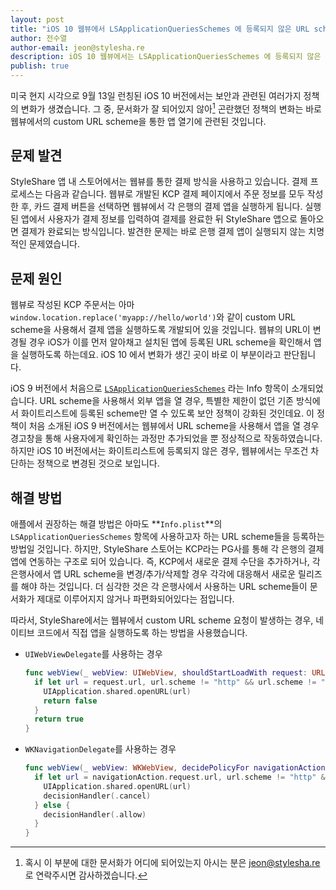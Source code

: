 ```yaml
---
layout: post
title: "iOS 10 웹뷰에서 LSApplicationQueriesSchemes 에 등록되지 않은 URL scheme으로 앱 열기"
author: 전수열
author-email: jeon@stylesha.re
description: iOS 10 웹뷰에서는 LSApplicationQueriesSchemes 에 등록되지 않은 URL scheme으로 앱을 열 수 없도록 정책이 바뀌었습니다. 이에 대한 문제 해결 경험을 공유합니다.
publish: true
---
```


미국 현지 시각으로 9월 13일 런칭된 iOS 10 버전에서는 보안과 관련된 여러가지 정책의 변화가 생겼습니다. 그 중, 문서화가 잘 되어있지 않아[^1] 곤란했던 정책의 변화는 바로 웹뷰에서의 custom URL scheme을 통한 앱 열기에 관련된 것입니다.

## 문제 발견

StyleShare 앱 내 스토어에서는 웹뷰를 통한 결제 방식을 사용하고 있습니다. 결제 프로세스는 다음과 같습니다. 웹뷰로 개발된 KCP 결제 페이지에서 주문 정보를 모두 작성한 후, 카드 결제 버튼을 선택하면 웹뷰에서 각 은행의 결제 앱을 실행하게 됩니다. 실행된 앱에서 사용자가 결제 정보를 입력하여 결제를 완료한 뒤 StyleShare 앱으로 돌아오면 결제가 완료되는 방식입니다. 발견한 문제는 바로 은행 결제 앱이 실행되지 않는 치명적인 문제였습니다.

## 문제 원인

웹뷰로 작성된 KCP 주문서는 아마 `window.location.replace('myapp://hello/world')`와 같이 custom URL scheme을  사용해서 결제 앱을 실행하도록 개발되어 있을 것입니다. 웹뷰의 URL이 변경될 경우 iOS가 이를 먼저 알아채고 설치된 앱에 등록된 URL scheme을 확인해서 앱을 실행하도록 하는데요. iOS 10 에서 변화가 생긴 곳이 바로 이 부분이라고 판단됩니다.

iOS 9 버전에서 처음으로 [`LSApplicationQueriesSchemes`](https://developer.apple.com/library/content/documentation/General/Reference/InfoPlistKeyReference/Articles/LaunchServicesKeys.html#//apple_ref/doc/uid/TP40009250-SW14) 라는 Info 항목이 소개되었습니다. URL scheme을 사용해서 외부 앱을 열 경우, 특별한 제한이 없던 기존 방식에서 화이트리스트에 등록된 scheme만 열 수 있도록 보안 정책이 강화된 것인데요. 이 정책이 처음 소개된 iOS 9 버전에서는 웹뷰에서 URL scheme을 사용해서 앱을 열 경우 경고창을 통해 사용자에게 확인하는 과정만 추가되었을 뿐 정상적으로 작동하였습니다. 하지만 iOS 10 버전에서는 화이트리스트에 등록되지 않은 경우, 웹뷰에서는 무조건 차단하는 정책으로 변경된 것으로 보입니다.

## 해결 방법

애플에서 권장하는 해결 방법은 아마도 **`Info.plist`**의 `LSApplicationQueriesSchemes` 항목에 사용하고자 하는 URL scheme들을 등록하는 방법일 것입니다. 하지만, StyleShare 스토어는 KCP라는 PG사를 통해 각 은행의 결제 앱에 연동하는 구조로 되어 있습니다. 즉, KCP에서 새로운 결제 수단을 추가하거나, 각 은행사에서 앱 URL scheme을 변경/추가/삭제할 경우 각각에 대응해서 새로운 릴리즈를 해야 하는 것입니다. 더 심각한 것은 각 은행사에서 사용하는 URL scheme들이 문서화가 제대로 이루어지지 않거나 파편화되어있다는 점입니다.

따라서, StyleShare에서는 웹뷰에서 custom URL scheme 요청이 발생하는 경우, 네이티브 코드에서 직접 앱을 실행하도록 하는 방법을 사용했습니다.

- `UIWebViewDelegate`를 사용하는 경우

    ```swift
    func webView(_ webView: UIWebView, shouldStartLoadWith request: URLRequest, navigationType: UIWebViewNavigationType) -> Bool {
      if let url = request.url, url.scheme != "http" && url.scheme != "https" {
        UIApplication.shared.openURL(url)
        return false
      }
      return true
  }
    ```

- `WKNavigationDelegate`를 사용하는 경우

    ```swift
    func webView(_ webView: WKWebView, decidePolicyFor navigationAction: WKNavigationAction, decisionHandler: @escaping (WKNavigationActionPolicy) -> Void) {
      if let url = navigationAction.request.url, url.scheme != "http" && url.scheme != "https" {
        UIApplication.shared.openURL(url)
        decisionHandler(.cancel)
      } else {
        decisionHandler(.allow)
      }
    }
    ```

[^1]: 혹시 이 부분에 대한 문서화가 어디에 되어있는지 아시는 분은 [jeon@stylesha.re](mailto:jeon@stylesha.re)로 연락주시면 감사하겠습니다.
